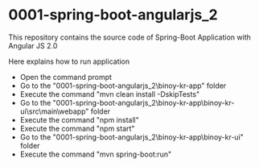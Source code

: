 # 0001-spring-boot-angularjs_2

This repository contains the source code of Spring-Boot Application with Angular JS 2.0

Here explains how to run application

<ul>
<li>Open the command prompt</li>
<li>Go to the "0001-spring-boot-angularjs_2\binoy-kr-app" folder</li>
<li>Execute the command "mvn clean install -DskipTests"</li>
<li>Go to the "0001-spring-boot-angularjs_2\binoy-kr-app\binoy-kr-ui\src\main\webapp" folder</li>
<li>Execute the command "npm install"</li>
<li>Execute the command "npm start"</li>
<li>Go to the "0001-spring-boot-angularjs_2\binoy-kr-app\binoy-kr-ui" folder</li>
<li>Execute the command "mvn spring-boot:run"</li>
</ul>
